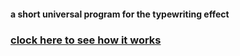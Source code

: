 #### a short universal program for the typewriting effect

### [clock here to see how it works](https://marekzemla.github.io/typewriting-effect/)
